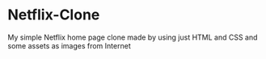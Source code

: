 # Netflix-Clone
My simple Netflix home page clone made by using just HTML and CSS and some assets as images from Internet
